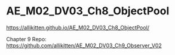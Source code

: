 # AE_M02_DV03_Ch8_ObjectPool
 
https://allikitten.github.io/AE_M02_DV03_Ch8_ObjectPool/

Chapter 9 Repo: https://github.com/allikitten/AE_M02_DV03_Ch9_Observer_V02
